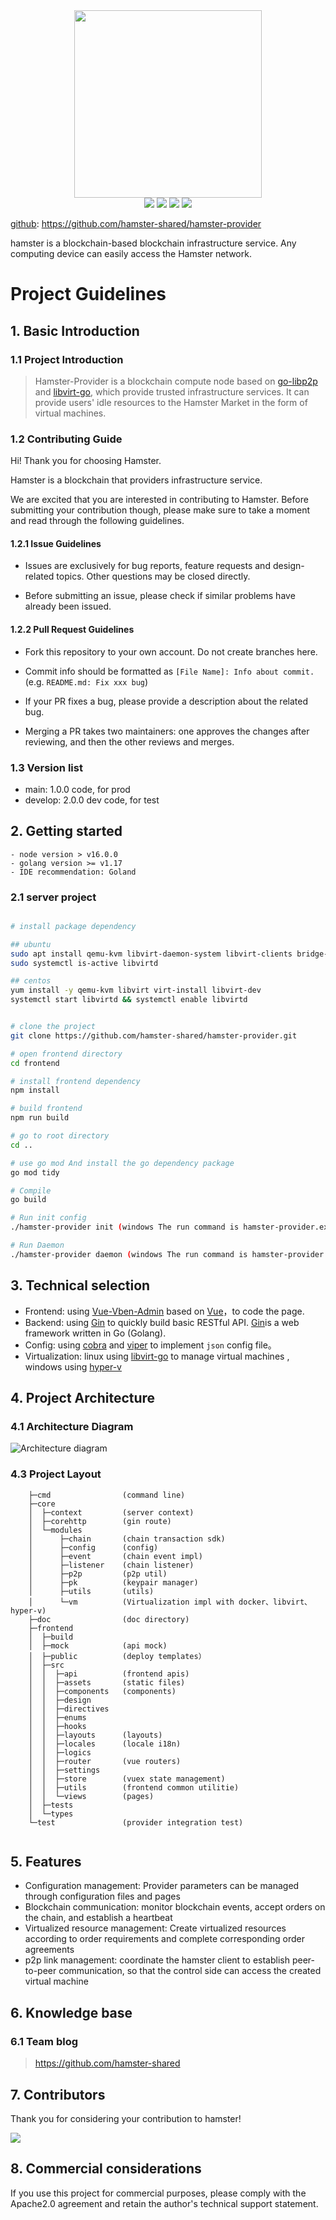 <div align=center>
<img src="./doc/logo-300.png" width=300" height="300" />
</div>
<div align=center>
<img src="https://img.shields.io/badge/golang-1.17-blue"/>
<img src="https://img.shields.io/badge/gin-1.7.4-lightBlue"/>
<img src="https://img.shields.io/badge/vue--vben--admin-2.8.0-brightgreen"/>
<img src="https://img.shields.io/badge/go--libp2p-1.5.2-red"/>
</div>


[github](https://github.com/hamster-shared/hamster-provider): https://github.com/hamster-shared/hamster-provider

hamster is a blockchain-based blockchain infrastructure service. Any computing device can easily access the Hamster network.

# Project Guidelines

## 1. Basic Introduction

### 1.1 Project Introduction

> Hamster-Provider is a blockchain compute node based on [go-libp2p](https://github.com/libp2p/go-libp2p.git) and [libvirt-go](https://github.com/libvirt/libvirt-go), which provide trusted infrastructure services. It can provide users' idle resources to the Hamster Market in the form of virtual machines.

### 1.2 Contributing Guide

Hi! Thank you for choosing Hamster.

Hamster is a blockchain that providers infrastructure service.

We are excited that you are interested in contributing to Hamster. Before submitting your contribution though, please make sure to take a moment and read through the following guidelines.

#### 1.2.1 Issue Guidelines

- Issues are exclusively for bug reports, feature requests and design-related topics. Other questions may be closed directly.

- Before submitting an issue, please check if similar problems have already been issued.

#### 1.2.2 Pull Request Guidelines

- Fork this repository to your own account. Do not create branches here.

- Commit info should be formatted as `[File Name]: Info about commit.` (e.g. `README.md: Fix xxx bug`)

- If your PR fixes a bug, please provide a description about the related bug.

- Merging a PR takes two maintainers: one approves the changes after reviewing, and then the other reviews and merges.

### 1.3 Version list

- main: 1.0.0 code, for prod
- develop: 2.0.0 dev code, for test

## 2. Getting started

```
- node version > v16.0.0
- golang version >= v1.17
- IDE recommendation: Goland
```

### 2.1 server project

```bash

# install package dependency

## ubuntu
sudo apt install qemu-kvm libvirt-daemon-system libvirt-clients bridge-utils virtinst virt-manager libvirt-devel
sudo systemctl is-active libvirtd

## centos
yum install -y qemu-kvm libvirt virt-install libvirt-dev
systemctl start libvirtd && systemctl enable libvirtd


# clone the project
git clone https://github.com/hamster-shared/hamster-provider.git

# open frontend directory
cd frontend

# install frontend dependency
npm install

# build frontend 
npm run build

# go to root directory
cd ..

# use go mod And install the go dependency package
go mod tidy

# Compile 
go build

# Run init config
./hamster-provider init (windows The run command is hamster-provider.exe)

# Run Daemon 
./hamster-provider daemon (windows The run command is hamster-provider.exe)

```


## 3. Technical selection

- Frontend: using [Vue-Vben-Admin](https://github.com/vbenjs/vue-vben-admin) based on [Vue](https://vuejs.org)，to code the page.
- Backend: using [Gin](https://gin-gonic.com/) to quickly build basic RESTful API. [Gin](https://gin-gonic.com/)is a web framework written in Go (Golang).
- Config: using [cobra](https://github.com/spf13/cobra) and [viper](https://github.com/spf13/viper) to implement `json` config file。
- Virtualization: linux using [libvirt-go](https://github.com/libvirt/libvirt-go) to manage virtual machines , windows using [hyper-v](https://docs.microsoft.com/en-us/virtualization/hyper-v-on-windows/) 

## 4. Project Architecture

### 4.1 Architecture Diagram

![Architecture diagram](./doc/hamster-provider-Architecture-Diagram.png)


### 4.3 Project Layout

```       
    ├─cmd                (command line)
    ├─core
    │  ├─context         (server context)
    │  ├─corehttp        (gin route) 
    │  └─modules      
    │      ├─chain       (chain transaction sdk)
    │      ├─config      (config)
    │      ├─event       (chain event impl) 
    │      ├─listener    (chain listener)
    │      ├─p2p         (p2p util)
    │      ├─pk          (keypair manager)
    │      ├─utils       (utils)
    │      └─vm          (Virtualization impl with docker、libvirt、hyper-v)
    ├─doc                (doc directory)
    ├─frontend        
    │  ├─build           
    │  ├─mock            (api mock) 
    │  ├─public          (deploy templates）
    │  ├─src
    │  │  ├─api          (frontend apis)
    │  │  ├─assets       (static files)
    │  │  ├─components   (components)
    │  │  ├─design
    │  │  ├─directives
    │  │  ├─enums
    │  │  ├─hooks
    │  │  ├─layouts      (layouts)
    │  │  ├─locales      (locale i18n)
    │  │  ├─logics       
    │  │  ├─router       (vue routers)
    │  │  ├─settings     
    │  │  ├─store        (vuex state management)  
    │  │  ├─utils        (frontend common utilitie)
    │  │  └─views        (pages)
    │  ├─tests
    │  └─types
    └─test               (provider integration test)
            

```

## 5. Features

- Configuration management: Provider parameters can be managed through configuration files and pages
- Blockchain communication: monitor blockchain events, accept orders on the chain, and establish a heartbeat
- Virtualized resource management: Create virtualized resources according to order requirements and complete corresponding order agreements
- p2p link management: coordinate the hamster client to establish peer-to-peer communication, so that the control side can access the created virtual machine

## 6. Knowledge base

### 6.1 Team blog

> https://github.com/hamster-shared
>


## 7. Contributors

Thank you for considering your contribution to hamster!

<a href="https://github.com/hamster-shared/hamster-provider/graphs/contributors">
  <img src="https://contrib.rocks/image?repo=hamster-shared/hamster-provider" />
</a>

## 8. Commercial considerations

If you use this project for commercial purposes, please comply with the Apache2.0 agreement and retain the author's technical support statement.
